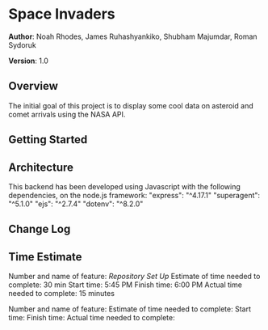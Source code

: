 # Space Invaders

**Author**: Noah Rhodes, James Ruhashyankiko, Shubham Majumdar, Roman Sydoruk

**Version**: 1.0

## Overview
The initial goal of this project is to display some cool data on asteroid and comet arrivals using the NASA API.

## Getting Started


## Architecture
This backend has been developed using Javascript with the following dependencies, on the node.js framework:
"express": "^4.17.1"
"superagent": "^5.1.0"
"ejs": "^2.7.4"
"dotenv": "^8.2.0"



## Change Log


## Time Estimate

Number and name of feature: *Repository Set Up*
Estimate of time needed to complete: 30 min
Start time: 5:45 PM
Finish time: 6:00 PM
Actual time needed to complete: 15 minutes

Number and name of feature: 
Estimate of time needed to complete: 
Start time: 
Finish time: 
Actual time needed to complete: 
